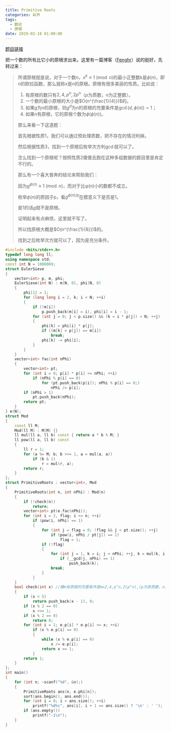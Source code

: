 ```yaml
---
title: Primitive Roots
categories: ACM
tags:
  - 数论
  - 原根
date: 2019-02-18 01:00:00
---
```

[题目链接](https://vjudge.net/problem/HDU-4992)

把一个数的所有比它小的原根求出来。这里有一篇博客（[Fenghr](https://www.cnblogs.com/fenghaoran/p/7110296.html)）说的挺好，先转过来：

> 所谓原根就是说，对于一个数$n$，$x^k\equiv 1\pmod n$的最小正整数k是$\phi (n)$，即n的欧拉函数，那么就称$x$是$n$的原根。原根有很多美丽的性质。比如说：
>
> 1. 有原根的数只有$2,4,p^n,2p^n$（$p$为质数，$n$为正整数）。
> 2. 一个数的最小原根的大小是$O(n^{\frac{1}{4}})$的。
> 3. 如果$g$为$n$的原根，则$g^d$为$n$的原根的充要条件是$\gcd (d,\phi (n))=1$；
> 4. 如果$n$有原根，它的原根个数为$\phi (\phi (n))$。
>
> 那么来看一下这道题：
>
> 首先根据性质1，我们可以通过预处理质数，把不存在的情况判掉。
>
> 然后根据性质3，找到一个原根后枚举次方判$\gcd$就可以了。
>
> 怎么找到一个原根呢？按照性质2傻傻去跑在这种多组数据的题目里是肯定不行的。
>
> 那么有一个喜大普奔的结论来帮助我们：
>
> 因为$g^{\phi (n)}\equiv 1\pmod n$，而对于比φ(n)小的数都不成立。
>
> 枚举$\phi (n)$的质因子p，看$g^{\phi (n)/p}$在模意义下是否是1。
>
> 是1的话$g$就不是原根。
>
> 证明起来有点麻烦，这里就不写了。
>
> 所以找原根大概是$O(n^{\frac{1}{8}})$的。
>
> 找到之后枚举次方就可以了，因为是充分条件。

```cpp
#include <bits/stdc++.h>
typedef long long ll;
using namespace std;
const int N = 1000009;
struct EulerSieve
{
	vector<int> p, m, phi;
	EulerSieve(int N) : m(N, 0), phi(N, 0)
	{
		phi[1] = 1;
		for (long long i = 2, k; i < N; ++i)
		{
			if (!m[i])
				p.push_back(m[i] = i), phi[i] = i - 1;
			for (int j = 0; j < p.size() && (k = i * p[j]) < N; ++j)
			{
				phi[k] = phi[i] * p[j];
				if ((m[k] = p[j]) == m[i])
					break;
				phi[k] -= phi[i];
			}
		}
	}
	vector<int> fac(int nPhi)
	{
		vector<int> pt;
		for (int i = 0; p[i] * p[i] <= nPhi; ++i)
			if (nPhi % p[i] == 0)
				for (pt.push_back(p[i]); nPhi % p[i] == 0;)
					nPhi /= p[i];
		if (nPhi > 1)
			pt.push_back(nPhi);
		return pt;
	}
} e(N);
struct Mod
{
	const ll M;
	Mod(ll M) : M(M) {}
	ll mul(ll a, ll b) const { return a * b % M; }
	ll pow(ll a, ll b) const
	{
		ll r = 1;
		for (a %= M; b; b >>= 1, a = mul(a, a))
			if (b & 1)
				r = mul(r, a);
		return r;
	}
};
struct PrimitiveRoots : vector<int>, Mod
{
	PrimitiveRoots(int n, int nPhi) : Mod(n)
	{
		if (!check(n))
			return;
		vector<int> pt(e.fac(nPhi));
		for (int i = 2, flag; i <= n; ++i)
			if (pow(i, nPhi) == 1)
			{
				for (int j = flag = 0; !flag && j < pt.size(); ++j)
					if (pow(i, nPhi / pt[j]) == 1)
						flag = 1;
				if (!flag)
				{
					for (int j = 1, k = i; j < nPhi; ++j, k = mul(k, i))
						if (__gcd(j, nPhi) == 1)
							push_back(k);
					break;
				}
			}
	}
	bool check(int x) //模m有原根的充要条件是m=2,4,p^n,2(p^n),(p为奇质数，n为任意数）
	{
		if (x < 5)
			return push_back(x - 1), 0;
		if (x % 2 == 0)
			x >>= 1;
		if (x % 2 == 0)
			return 0;
		for (int i = 1; e.p[i] * e.p[i] <= x; ++i)
			if (x % e.p[i] == 0)
			{
				while (x % e.p[i] == 0)
					x /= e.p[i];
				return x == 1;
			}
		return 1;
	}
};
int main()
{
	for (int n; ~scanf("%d", &n);)
	{
		PrimitiveRoots ans(n, e.phi[n]);
		sort(ans.begin(), ans.end());
		for (int i = 0; i < ans.size(); ++i)
			printf("%d%c", ans[i], i + 1 == ans.size() ? '\n' : ' ');
		if (ans.empty())
			printf("-1\n");
	}
}
```
